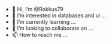 - 👋 Hi, I’m @Rokkus79
- 👀 I’m interested in databases and ui ... 
- 🌱 I’m currently learning ...
- 💞️ I’m looking to collaborate on ...
- 📫 How to reach me ...

<!---
Rokkus79/Rokkus79 is a ✨ special ✨ repository because its `README.md` (this file) appears on your GitHub profile.
You can click the Preview link to take a look at your changes.
--->
